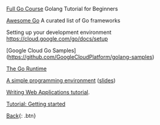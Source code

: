 [Full Go Course](https://www.youtube.com/watch?v=yyUHQIec83I) Golang Tutorial for Beginners


[Awesome Go](https://github.com/avelino/awesome-go)
 A curated list of Go frameworks


Setting up your development environment 
https://cloud.google.com/go/docs/setup


[Google Cloud Go Samples]
(https://github.com/GoogleCloudPlatform/golang-samples)


[The Go Runtime](https://cloud.google.com/functions/docs/concepts/go-runtime)


[A simple programming environment](https://vimeo.com/53221558) ([slides](https://go.dev/talks/2012/simple.slide)) 

[Writing Web Applications tutorial](https://go.dev/doc/articles/wiki/).

[Tutorial: Getting started](https://go.dev/doc/tutorial/getting-started.html)


[Back](README.md){: .btn}
